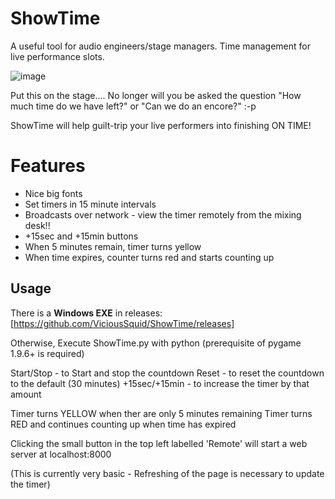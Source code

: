 # ShowTime

A useful tool for audio engineers/stage managers.
Time management for live performance slots. 

![image](https://github.com/ViciousSquid/ShowTime/assets/161540961/c0909c88-3526-4666-abe6-42440ffcb449)

Put this on the stage.... No longer will you be asked the question "How much time do we have left?" or "Can we do an encore?" :-p

ShowTime will help guilt-trip your live performers into finishing ON TIME!

# Features
* Nice big fonts
* Set timers in 15 minute intervals
* Broadcasts over network - view the timer remotely from the mixing desk!!
* +15sec and +15min buttons
* When 5 minutes remain, timer turns yellow
* When time expires, counter turns red and starts counting up

## Usage

There is a **Windows EXE** in releases:
[https://github.com/ViciousSquid/ShowTime/releases]

Otherwise, Execute ShowTime.py with python (prerequisite of pygame 1.9.6+ is required)

Start/Stop - to Start and stop the countdown
Reset - to reset the countdown to the default (30 minutes)
+15sec/+15min - to increase the timer by that amount

Timer turns YELLOW when ther are only 5 minutes remaining
Timer turns RED and continues counting up when time has expired

Clicking the small button in the top left labelled 'Remote' will start a web server at localhost:8000

(This is currently very basic - Refreshing of the page is necessary to update the timer)
